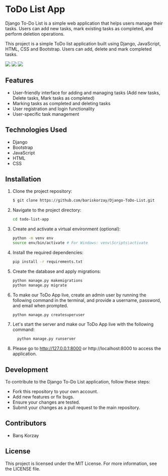# ToDo List App

Django To-Do List is a simple web application that helps users manage their tasks. Users can add new tasks, mark existing tasks as completed, and perform deletion operations.

This project is a simple ToDo list application built using Django, JavaScript, HTML, CSS and Bootstrap. Users can add, delete and mark completed tasks.

<img src="https://www.linkpicture.com/q/django-todo-list-tamamlanmis.jpg" type="image">
<img src="https://www.linkpicture.com/q/todo-list-register.jpg" type="image">
<img src="https://www.linkpicture.com/q/todo-list-login.jpg" type="image">


## Features

- User-friendly interface for adding and managing tasks (Add new tasks, Delete tasks, Mark tasks as completed)
- Marking tasks as completed and deleting tasks
- User registration and login functionality
- User-specific task management

## Technologies Used
- Django
- Bootstrap
- JavaScript
- HTML
- CSS

## Installation

1. Clone the project repository:

   ```bash
   $ git clone https://github.com/bariskorzay/Django-ToDo-List.git

2. Navigate to the project directory:

   ```bash
   cd todo-list-app

3. Create and activate a virtual environment (optional):
   
   ```bash
   python -m venv env
   source env/bin/activate # For Windows: venv\Scripts\activate

4. Install the required dependencies:
   
   ```bash
   pip install -r requirements.txt

5. Create the database and apply migrations:
   
   ```bash
   python manage.py makemigrations
   python manage.py migrate

5. To make our ToDo App live, create an admin user by running the following command in the terminal, and provide a username, password, and email when prompted.
   ```bash
   python manage.py createsuperuser

6. Let's start the server and make our ToDo App live with the following command:
    ```bash
      python manage.py runserver

7. Please go to http://127.0.0.1:8000 or http://localhost:8000 to access the application.

## Development

To contribute to the Django To-Do List application, follow these steps:

- Fork this repository to your own account.
- Add new features or fix bugs.
- Ensure your changes are tested.
- Submit your changes as a pull request to the main repository.

## Contributors

- Barış Korzay

## License
This project is licensed under the MIT License. For more information, see the LICENSE file.


